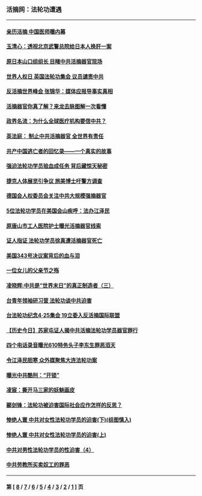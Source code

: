 ### 活摘网：法轮功遭遇
---
#### [亲历活摘 中国医师曝内幕](../../pages/nf5881/n14040389.md?09100430) 
#### [玉清心：透视北京武警总院给日本人换肝一案](../../pages/nf5881/n13771978.md?09100430) 
#### [原日本山口组组长 目睹中共活摘器官现场](../../pages/nf5881/n13767360.md?09100430) 
#### [世界人权日 英国法轮功集会 议员谴责中共](../../pages/nf5881/n13431763.md?09100430) 
#### [反活摘世界峰会 张锦华：媒体应报导事实真相](../../pages/nf5881/n13278502.md?09100430) 
#### [活摘器官你真了解？来龙去脉图解一次看懂](../../pages/nf5881/n13013820.md?09100430) 
#### [政界名流：为什么全球医疗机构要信中共？](../../pages/nf5881/n11945479.md?09100430) 
#### [英法庭： 制止中共活摘器官 全世界有责任](../../pages/nf5881/n11330691.md?09100430) 
#### [共产中国逃亡者的回忆录——一个真实的故事](../../pages/nf5881/n10918649.md?09100430) 
#### [强迫法轮功学员验血成任务 背后藏惊天秘密](../../pages/nf5881/n4252384.md?09100430) 
#### [捷克人体展览引争议 旅美博士吁警方调查](../../pages/nf5881/n9429187.md?09100430) 
#### [德国会人权委员会关注中共大规模强摘器官](../../pages/nf5881/n8418950.md?09100430) 
#### [5位法轮功学员在美国会山疾呼：法办江泽民](../../pages/nf5881/n8101519.md?09100430) 
#### [原唐山市工人医院护士曝光活摘器官线索](../../pages/nf5881/n8076384.md?09100430) 
#### [证人指证 法轮功学员徐真遭活摘器官死亡](../../pages/nf5881/n8042467.md?09100430) 
#### [美国343号决议案背后的血与泪](../../pages/nf5881/n8020684.md?09100430) 
#### [一位女儿的父亲节之殇](../../pages/nf5881/n8014122.md?09100430) 
#### [凌晓辉:中共是“世界末日”的真正制造者（三）](../../pages/nf5881/n4210333.md?09100430) 
#### [台青年领袖研习营 法轮功谈中共迫害](../../pages/nf5881/n4141857.md?09100430) 
#### [台法轮功纪念4‧25集会 19立委入反活摘国际联盟](../../pages/nf5881/n4141821.md?09100430) 
#### [【历史今日】苏家屯证人揭中共活摘法轮功学员器官罪行](../../pages/nf5881/n4135912.md?09100430) 
#### [四个电话录音曝光610特务头子李东生罪恶滔天](../../pages/nf5881/n4040060.md?09100430) 
#### [令江泽民胆寒 众外媒聚焦大连法轮功案](../../pages/nf5881/n3932671.md?09100430) 
#### [曝光中共酷刑：“开锁”](../../pages/nf5881/n3889373.md?09100430) 
#### [凌宸：撕开马三家的妖魅画皮](../../pages/nf5881/n3849369.md?09100430) 
#### [郦剑锋：法轮功被迫害国际社会应作怎样的反思？](../../pages/nf5881/n3824560.md?09100430) 
#### [惨绝人寰 中共对女性法轮功学员的迫害(下)(组图慎入)](../../pages/nf5881/n3816285.md?09100430) 
#### [惨绝人寰 中共对女性法轮功学员的迫害(上)](../../pages/nf5881/n3815374.md?09100430) 
#### [中共对男性法轮功学员的性迫害（4）](../../pages/nf5881/n3769144.md?09100430) 
#### [中共劳教所买卖奴工的罪恶](../../pages/nf5881/n3769378.md?09100430) 

---
#### 第 [ [8](./8.md?09100430) / [7](./7.md?09100430) / [6](./6.md?09100430) / [5](./5.md?09100430) / [4](./4.md?09100430) / [3](./3.md?09100430) / [2](./2.md?09100430) / [1](./1.md?09100430) ] 页
